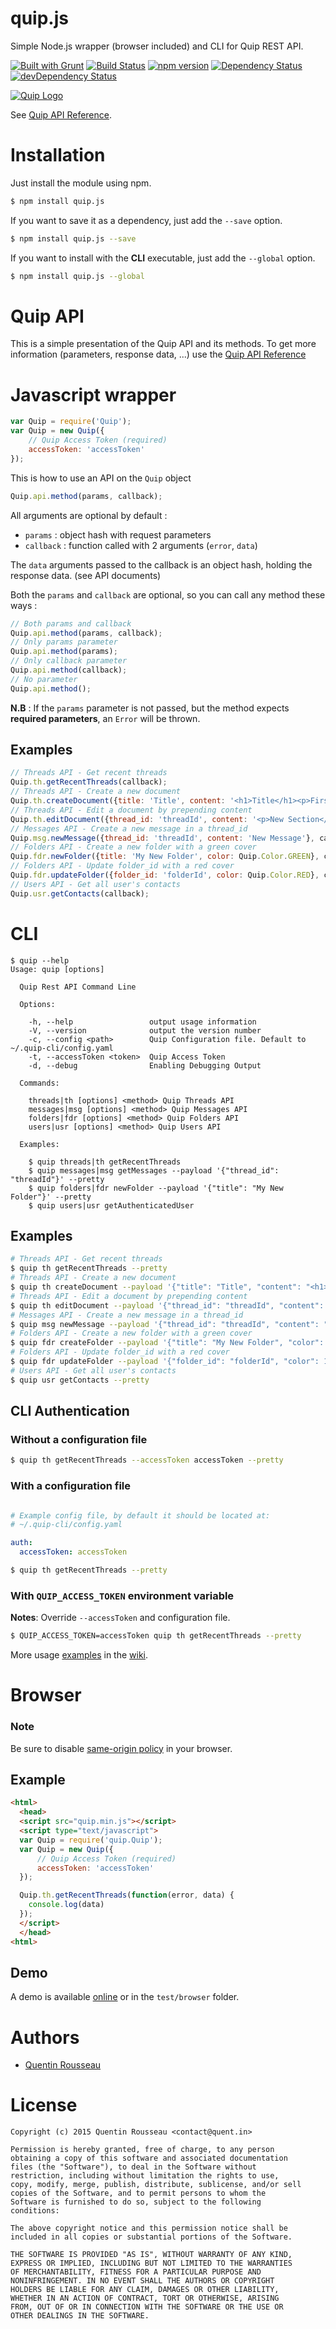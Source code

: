 # quip.js

Simple Node.js wrapper (browser included) and CLI for Quip REST API.

[![Built with Grunt](https://cdn.gruntjs.com/builtwith.png)](http://gruntjs.com/)
[![Build Status](https://travis-ci.org/kwent/quip.js.svg?branch=master)](https://travis-ci.org/kwent/quip.js)
[![npm version](https://img.shields.io/npm/v/quip.js.svg?style=flat)](https://www.npmjs.com/package/quip.js)
[![Dependency Status](https://david-dm.org/kwent/quip.js.svg?theme=shields.io)](https://david-dm.org/kwent/quip.js)
[![devDependency Status](https://david-dm.org/kwent/quip.js/dev-status.svg?theme=shields.io)](https://david-dm.org/kwent/quip.js)

[![Quip Logo](https://github.com/kwent/quip.js/blob/master/assets/quip_logo.png?raw=1)](https://quip.com/)

See [Quip API Reference](https://quip.com/api/reference).

# Installation

Just install the module using npm.

```bash
$ npm install quip.js
```

If you want to save it as a dependency, just add the `--save` option.

```bash
$ npm install quip.js --save
```

If you want to install with the **CLI** executable, just add the `--global` option.

```bash
$ npm install quip.js --global
```

# Quip API

This is a simple presentation of the Quip API and its methods.
To get more information (parameters, response data, ...) use the [Quip API Reference](https://quip.com/api/reference)

# Javascript wrapper

```js
var Quip = require('Quip');
var Quip = new Quip({
    // Quip Access Token (required)
    accessToken: 'accessToken'
});
```

This is how to use an API on the `Quip` object

```js
Quip.api.method(params, callback);
```

All arguments are optional by default :
- `params` : object hash with request parameters
- `callback` : function called with 2 arguments (`error`, `data`)

The `data` arguments passed to the callback is an object hash, holding the response data. (see API documents)

Both the `params` and `callback` are optional, so you can call any method these ways :

```js
// Both params and callback
Quip.api.method(params, callback);
// Only params parameter
Quip.api.method(params);
// Only callback parameter
Quip.api.method(callback);
// No parameter
Quip.api.method();
```

**N.B** : If the `params` parameter is not passed, but the method expects **required parameters**, an `Error` will be
thrown.

## Examples

```js
// Threads API - Get recent threads
Quip.th.getRecentThreads(callback);
// Threads API - Create a new document
Quip.th.createDocument({title: 'Title', content: '<h1>Title</h1><p>First paragraph</p>'}, callback);
// Threads API - Edit a document by prepending content
Quip.th.editDocument({thread_id: 'threadId', content: '<p>New Section</p>', location: Quip.Operation.PREPEND}, callback);
// Messages API - Create a new message in a thread_id
Quip.msg.newMessage({thread_id: 'threadId', content: 'New Message'}, callback);
// Folders API - Create a new folder with a green cover
Quip.fdr.newFolder({title: 'My New Folder', color: Quip.Color.GREEN}, callback);
// Folders API - Update folder_id with a red cover
Quip.fdr.updateFolder({folder_id: 'folderId', color: Quip.Color.RED}, callback);
// Users API - Get all user's contacts
Quip.usr.getContacts(callback);

```
# CLI

```
$ quip --help
Usage: quip [options]

  Quip Rest API Command Line

  Options:

    -h, --help                 output usage information
    -V, --version              output the version number
    -c, --config <path>        Quip Configuration file. Default to ~/.quip-cli/config.yaml
    -t, --accessToken <token>  Quip Access Token
    -d, --debug                Enabling Debugging Output

  Commands:

    threads|th [options] <method> Quip Threads API
    messages|msg [options] <method> Quip Messages API
    folders|fdr [options] <method> Quip Folders API
    users|usr [options] <method> Quip Users API

  Examples:

    $ quip threads|th getRecentThreads
    $ quip messages|msg getMessages --payload '{"thread_id": "threadId"}' --pretty
    $ quip folders|fdr newFolder --payload '{"title": "My New Folder"}' --pretty
    $ quip users|usr getAuthenticatedUser
```
## Examples

```bash
# Threads API - Get recent threads
$ quip th getRecentThreads --pretty
# Threads API - Create a new document
$ quip th createDocument --payload '{"title": "Title", "content": "<h1>Title</h1><p>First paragraph</p>"}' --pretty
# Threads API - Edit a document by prepending content
$ quip th editDocument --payload '{"thread_id": "threadId", "content": "<p>New Section</p>", "location": 1}' --pretty
# Messages API - Create a new message in a thread_id
$ quip msg newMessage --payload '{"thread_id": "threadId", "content": "New Message"}' --pretty
# Folders API - Create a new folder with a green cover
$ quip fdr createFolder --payload '{"title": "My New Folder", "color": 3}' --pretty
# Folders API - Update folder_id with a red cover
$ quip fdr updateFolder --payload '{"folder_id": "folderId", "color": 1}' --pretty
# Users API - Get all user's contacts
$ quip usr getContacts --pretty
```


## CLI Authentication

### Without a configuration file

```bash
$ quip th getRecentThreads --accessToken accessToken --pretty
```

### With a configuration file

```yaml

# Example config file, by default it should be located at:
# ~/.quip-cli/config.yaml

auth:
  accessToken: accessToken
```

```bash
$ quip th getRecentThreads --pretty
```

### With `QUIP_ACCESS_TOKEN` environment variable

**Notes**: Override `--accessToken` and configuration file.

```bash
$ QUIP_ACCESS_TOKEN=accessToken quip th getRecentThreads --pretty
```

More usage [examples](https://github.com/kwent/quip.js/wiki/CLI) in the [wiki](https://github.com/kwent/quip.js/wiki).

# Browser

### Note

Be sure to disable [same-origin policy](http://en.wikipedia.org/wiki/Same-origin_policy) in your browser.

## Example

```html
<html>
  <head>
  <script src="quip.min.js"></script>
  <script type="text/javascript">
  var Quip = require('quip.Quip');
  var Quip = new Quip({
      // Quip Access Token (required)
      accessToken: 'accessToken'
  });

  Quip.th.getRecentThreads(function(error, data) {
    console.log(data)  
  });
  </script>
  </head>
<html>
```

## Demo

A demo is available [online](http://kwent.github.io/quip.js/) or in the `test/browser` folder.

# Authors

- [Quentin Rousseau](https://github.com/kwent)

# License

```plain
Copyright (c) 2015 Quentin Rousseau <contact@quent.in>

Permission is hereby granted, free of charge, to any person
obtaining a copy of this software and associated documentation
files (the "Software"), to deal in the Software without
restriction, including without limitation the rights to use,
copy, modify, merge, publish, distribute, sublicense, and/or sell
copies of the Software, and to permit persons to whom the
Software is furnished to do so, subject to the following
conditions:

The above copyright notice and this permission notice shall be
included in all copies or substantial portions of the Software.

THE SOFTWARE IS PROVIDED "AS IS", WITHOUT WARRANTY OF ANY KIND,
EXPRESS OR IMPLIED, INCLUDING BUT NOT LIMITED TO THE WARRANTIES
OF MERCHANTABILITY, FITNESS FOR A PARTICULAR PURPOSE AND
NONINFRINGEMENT. IN NO EVENT SHALL THE AUTHORS OR COPYRIGHT
HOLDERS BE LIABLE FOR ANY CLAIM, DAMAGES OR OTHER LIABILITY,
WHETHER IN AN ACTION OF CONTRACT, TORT OR OTHERWISE, ARISING
FROM, OUT OF OR IN CONNECTION WITH THE SOFTWARE OR THE USE OR
OTHER DEALINGS IN THE SOFTWARE.
```
